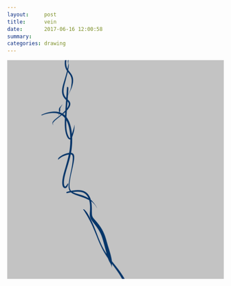 ```yaml
---
layout:     post
title:      vein
date:       2017-06-16 12:00:58
summary:    
categories: drawing
---
```

![vein](/images/diary/vein.png ".")

